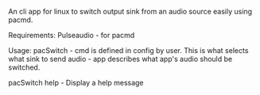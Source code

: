 An cli app for linux to switch output sink from an audio source easily using pacmd.

Requirements:
  Pulseaudio - for pacmd

Usage:
  pacSwitch <cmd> <app>
    - cmd is defined in config by user. This is what selects what sink to send audio
    - app describes what app's audio should be switched.

  pacSwitch help - Display a help message

